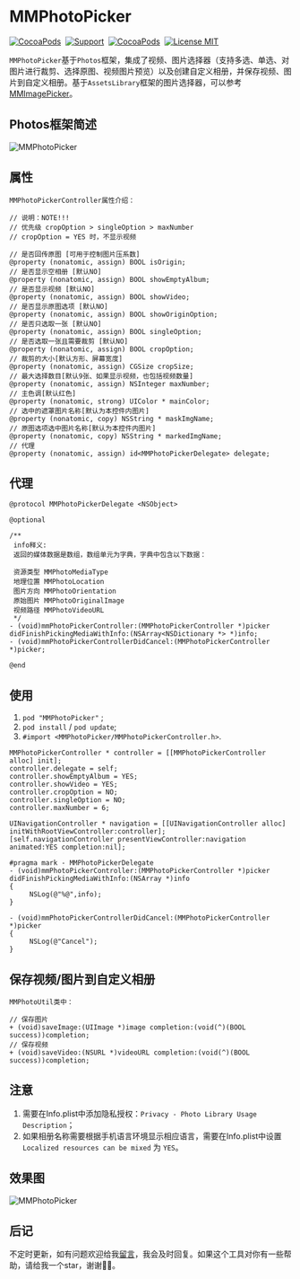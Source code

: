 # MMPhotoPicker

[![CocoaPods](http://img.shields.io/cocoapods/v/MMPhotoPicker.svg?style=flat)](http://cocoapods.org/pods/MMPhotoPicker)&nbsp;
[![Support](https://img.shields.io/badge/support-iOS%208.0%2B%20-blue.svg?style=flat)](https://www.apple.com/nl/ios/)&nbsp;
[![CocoaPods](http://img.shields.io/cocoapods/p/MMPhotoPicker.svg?style=flat)](http://cocoapods.org/pods/MMPhotoPicker)&nbsp;
[![License MIT](https://img.shields.io/badge/license-MIT-green.svg?style=flat)](https://raw.githubusercontent.com/ChellyLau/MMPhotoPicker/master/LICENSE)&nbsp;


`MMPhotoPicker`基于`Photos`框架，集成了视频、图片选择器（支持多选、单选、对图片进行裁剪、选择原图、视频图片预览）以及创建自定义相册，并保存视频、图片到自定义相册。基于`AssetsLibrary`框架的图片选择器，可以参考[MMImagePicker](https://github.com/ChellyLau/MMImagePicker)。


## Photos框架简述

![MMPhotoPicker](Photos.png)

## 属性

```objc
MMPhotoPickerController属性介绍：
   
// 说明：NOTE!!!
// 优先级 cropOption > singleOption > maxNumber
// cropOption = YES 时，不显示视频

// 是否回传原图 [可用于控制图片压系数]
@property (nonatomic, assign) BOOL isOrigin;
// 是否显示空相册 [默认NO]
@property (nonatomic, assign) BOOL showEmptyAlbum;
// 是否显示视频 [默认NO]
@property (nonatomic, assign) BOOL showVideo;
// 是否显示原图选项 [默认NO]
@property (nonatomic, assign) BOOL showOriginOption;
// 是否只选取一张 [默认NO]
@property (nonatomic, assign) BOOL singleOption;
// 是否选取一张且需要裁剪 [默认NO]
@property (nonatomic, assign) BOOL cropOption;
// 裁剪的大小[默认方形、屏幕宽度]
@property (nonatomic, assign) CGSize cropSize;
// 最大选择数目[默认9张、如果显示视频，也包括视频数量]
@property (nonatomic, assign) NSInteger maxNumber;
// 主色调[默认红色]
@property (nonatomic, strong) UIColor * mainColor;
// 选中的遮罩图片名称[默认为本控件内图片]
@property (nonatomic, copy) NSString * maskImgName;
// 原图选项选中图片名称[默认为本控件内图片]
@property (nonatomic, copy) NSString * markedImgName;
// 代理
@property (nonatomic, assign) id<MMPhotoPickerDelegate> delegate;

```

## 代理

```objc
@protocol MMPhotoPickerDelegate <NSObject>

@optional

/**
 info释义:
 返回的媒体数据是数组，数组单元为字典，字典中包含以下数据：

 资源类型 MMPhotoMediaType
 地理位置 MMPhotoLocation
 图片方向 MMPhotoOrientation
 原始图片 MMPhotoOriginalImage
 视频路径 MMPhotoVideoURL
 */
- (void)mmPhotoPickerController:(MMPhotoPickerController *)picker didFinishPickingMediaWithInfo:(NSArray<NSDictionary *> *)info;
- (void)mmPhotoPickerControllerDidCancel:(MMPhotoPickerController *)picker;

@end

```
  
## 使用

1. `pod "MMPhotoPicker"` ;
2. `pod install` / `pod update`;
3. `#import <MMPhotoPicker/MMPhotoPickerController.h>`.

```objc
MMPhotoPickerController * controller = [[MMPhotoPickerController alloc] init];
controller.delegate = self;
controller.showEmptyAlbum = YES;
controller.showVideo = YES;
controller.cropOption = NO;
controller.singleOption = NO;
controller.maxNumber = 6;
 
UINavigationController * navigation = [[UINavigationController alloc] initWithRootViewController:controller];
[self.navigationController presentViewController:navigation animated:YES completion:nil];
```

```objc
#pragma mark - MMPhotoPickerDelegate
- (void)mmPhotoPickerController:(MMPhotoPickerController *)picker didFinishPickingMediaWithInfo:(NSArray *)info
{
     NSLog(@"%@",info);
}

- (void)mmPhotoPickerControllerDidCancel:(MMPhotoPickerController *)picker
{
     NSLog(@"Cancel");
}
```

## 保存视频/图片到自定义相册

```objc
MMPhotoUtil类中：

// 保存图片
+ (void)saveImage:(UIImage *)image completion:(void(^)(BOOL success))completion;
// 保存视频
+ (void)saveVideo:(NSURL *)videoURL completion:(void(^)(BOOL success))completion;

```

## 注意

1. 需要在Info.plist中添加隐私授权：`Privacy - Photo Library Usage Description`；
2. 如果相册名称需要根据手机语言环境显示相应语言，需要在Info.plist中设置`Localized resources can be mixed` 为 `YES`。

## 效果图

![MMPhotoPicker](Screenshot.png)

## 后记

不定时更新，如有问题欢迎给我[留言](https://github.com/ChellyLau/MMPhotoPicker/issues)，我会及时回复。如果这个工具对你有一些帮助，请给我一个star，谢谢🌹🌹。



